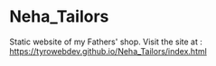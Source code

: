 # Neha_Tailors
 Static website of my Fathers' shop.
Visit the site at : https://tyrowebdev.github.io/Neha_Tailors/index.html

